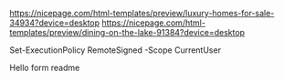 https://nicepage.com/html-templates/preview/luxury-homes-for-sale-34934?device=desktop
https://nicepage.com/html-templates/preview/dining-on-the-lake-91384?device=desktop


Set-ExecutionPolicy RemoteSigned -Scope CurrentUser

Hello form readme